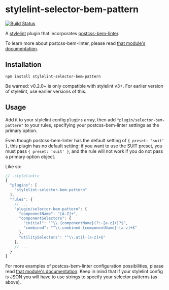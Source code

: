 # stylelint-selector-bem-pattern

[![Build Status](https://github.com/simonsmith/stylelint-selector-bem-pattern/actions/workflows/ci.yml/badge.svg)](https://github.com/simonsmith/stylelint-selector-bem-pattern/actions/workflows/ci.yml)

A [stylelint](https://github.com/stylelint/stylelint) plugin that incorporates [postcss-bem-linter](https://github.com/postcss/postcss-bem-linter).

To learn more about postcss-bem-linter, please read [that module's documentation](https://github.com/postcss/postcss-bem-linter).

## Installation

```
npm install stylelint-selector-bem-pattern
```

Be warned: v0.2.0+ is only compatible with stylelint v3+. For earlier version of stylelint, use earlier versions of this.

## Usage

Add it to your stylelint config `plugins` array, then add `"plugin/selector-bem-pattern"` to your rules,
specifying your postcss-bem-linter settings as the primary option.

Even though postcss-bem-linter has the default setting of `{ preset: 'suit' }`, this plugin has
no default setting: if you want to use the SUIT preset, you must pass `{ preset: 'suit' }`,
and the rule will not work if you do not pass a primary option object.

Like so:

```js
// .stylelintrc
{
  "plugins": [
    "stylelint-selector-bem-pattern"
  ],
  "rules": {
    // ...
    "plugin/selector-bem-pattern": {
      "componentName": "[A-Z]+",
      "componentSelectors": {
        "initial": "^\\.{componentName}(?:-[a-z]+)?$",
        "combined": "^\\.combined-{componentName}-[a-z]+$"
      },
      "utilitySelectors": "^\\.util-[a-z]+$"
    },
    // ...
  }
}
```

For more examples of postcss-bem-linter configuration possibilities,
please read [that module's documentation](https://github.com/postcss/postcss-bem-linter).
Keep in mind that if your stylelint config is JSON you will have to use strings to
specify your selector patterns (as above).
